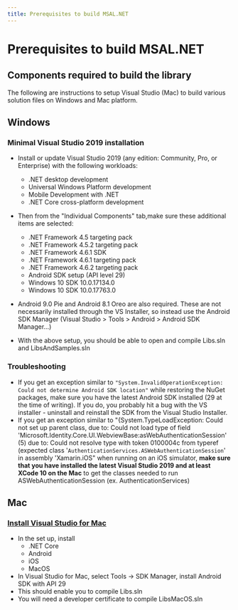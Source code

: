 ```yaml
---
title: Prerequisites to build MSAL.NET
---
```


# Prerequisites to build MSAL.NET

## Components required to build the library

The following are instructions to setup Visual Studio (Mac) to build various solution files on Windows and Mac platform.

## Windows

### Minimal Visual Studio 2019 installation

* Install or update Visual Studio 2019 (any edition: Community, Pro, or Enterprise) with the following workloads:

  * .NET desktop development
  * Universal Windows Platform development
  * Mobile Development with .NET
  * .NET Core cross-platform development

* Then from the "Individual Components" tab,make sure these additional items are selected:

  * .NET Framework 4.5 targeting pack
  * .NET Framework 4.5.2 targeting pack
  * .NET Framework 4.6.1 SDK
  * .NET Framework 4.6.1 targeting pack
  * .NET Framework 4.6.2 targeting pack
  * Android SDK setup (API level 29)
  * Windows 10 SDK 10.0.17134.0
  * Windows 10 SDK 10.0.17763.0

* Android 9.0 Pie and Android 8.1 Oreo are also required. These are not necessarily installed through the VS Installer, so instead use the Android SDK Manager (Visual Studio > Tools > Android > Android SDK Manager…)

* With the above setup, you should be able to open and compile Libs.sln and LibsAndSamples.sln 

### Troubleshooting

* If you get an exception similar to `"System.InvalidOperationException: Could not determine Android SDK location"` while restoring the NuGet packages, make sure you have the latest Android SDK installed (29 at the time of writing). If you do, you probably hit a bug with the VS installer - uninstall and reinstall the SDK from the Visual Studio Installer. 
* If you get an exception similar to "{System.TypeLoadException: Could not set up parent class, due to: Could not load type of field 'Microsoft.Identity.Core.UI.WebviewBase:asWebAuthenticationSession' (5) due to: Could not resolve type with token 0100004c from typeref (expected class '`AuthenticationServices.ASWebAuthenticationSession`' in assembly 'Xamarin.iOS" when running on an iOS simulator, **make sure that you have installed the latest Visual Studio 2019 and at least XCode 10 on the Mac** to get the classes needed to run ASWebAuthenticationSession (ex. AuthenticationServices)

## Mac

### [Install Visual Studio for Mac](https://visualstudio.microsoft.com/vs/mac/)

* In the set up, install
  * .NET Core
  * Android
  * iOS
  * MacOS
* In Visual Studio for Mac, select Tools -> SDK Manager, install Android SDK with API 29
* This should enable you to compile Libs.sln
* You will need a developer certificate to compile LibsMacOS.sln
